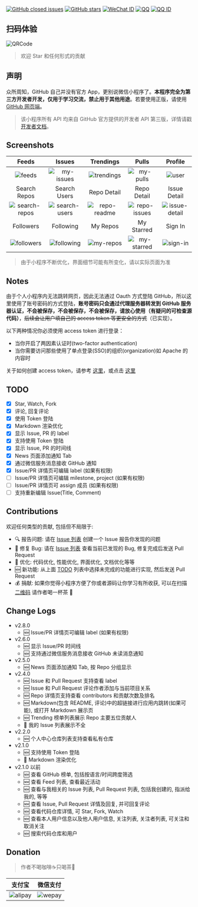 [![GitHub closed issues](https://img.shields.io/github/issues-closed/kezhenxu94/mini-github.svg)](https://github.com/kezhenxu94/mini-github) [![GitHub stars](https://img.shields.io/github/stars/kezhenxu94/mini-github.svg)](https://github.com/kezhenxu94/mini-github) [![WeChat ID](https://img.shields.io/badge/WeChat-CynicalKid-%2344b549.svg)](https://github.com/kezhenxu94/mini-github) [![QQ](https://img.shields.io/badge/QQ-917423081-12b7f5.svg)](https://github.com/kezhenxu94/mini-github) [![QQ ID](https://img.shields.io/badge/QQ%20Group-948577975-12b7f5.svg)](https://github.com/kezhenxu94/mini-github)

## 扫码体验

![QRCode](https://user-images.githubusercontent.com/15965696/47959988-d2864d80-e02c-11e8-8c39-dac879bad3d6.jpg)

> 欢迎 Star 和任何形式的贡献

## 声明

众所周知，GitHub 自己并没有官方 App，更别说微信小程序了。**本程序完全为第三方开发者开发，仅用于学习交流，禁止用于其他用途**。若要使用正版，请使用 [GitHub 网页端](https://github.com)。

> 该小程序所有 API 均来自 GitHub 官方提供的开发者 API 第三版，详情请戳 [开发者文档](https://developer.github.com/v3/)。

## Screenshots

| Feeds | Issues | Trendings | Pulls | Profile |
| :------: | :------: | :------: | :------: | :------: |
| ![feeds](https://user-images.githubusercontent.com/15965696/56143752-a7d4f380-5fd3-11e9-964e-627c21919485.jpg) | ![my-issues](https://user-images.githubusercontent.com/15965696/56143750-a73c5d00-5fd3-11e9-9191-f2915088aa54.jpg) | ![trendings](https://user-images.githubusercontent.com/15965696/56143749-a6a3c680-5fd3-11e9-95a9-2bfe6b10a31a.jpg) | ![my-pulls](https://user-images.githubusercontent.com/15965696/56143748-a60b3000-5fd3-11e9-9b40-c05705e529bd.jpg) | ![user](https://user-images.githubusercontent.com/15965696/56143747-a5729980-5fd3-11e9-9421-14f4339d56e3.jpg) |
| Search Repos | Search Users | Repo Detail | Repo Detail | Issue Detail |
| ![search-repos](https://user-images.githubusercontent.com/15965696/56143745-a4da0300-5fd3-11e9-8a61-f942745f443a.jpg) | ![search-users](https://user-images.githubusercontent.com/15965696/56143742-a3a8d600-5fd3-11e9-8f4f-d3a795db7b55.jpg) | ![repo-readme](https://user-images.githubusercontent.com/15965696/56143733-a0ade580-5fd3-11e9-9f8c-0b5e82258096.jpg) | ![repo-issues](https://user-images.githubusercontent.com/15965696/56143732-a0154f00-5fd3-11e9-951d-ce93607e1867.jpg) | ![issue-detail](https://user-images.githubusercontent.com/15965696/56143734-a1467c00-5fd3-11e9-8ac2-527dd180a304.jpg) |
| Followers | Following | My Repos | My Starred | Sign In |
| ![followers](https://user-images.githubusercontent.com/15965696/56143741-a3a8d600-5fd3-11e9-9fc9-362ac5a5f208.jpg) | ![following](https://user-images.githubusercontent.com/15965696/56143731-a0154f00-5fd3-11e9-8c71-1a86a33dc4d1.jpg) | ![my-repos](https://user-images.githubusercontent.com/15965696/56143727-9ee42200-5fd3-11e9-9266-82781992c30d.jpg) | ![my-starred](https://user-images.githubusercontent.com/15965696/56143726-9e4b8b80-5fd3-11e9-84a3-14b81599b5e1.jpg) | ![sign-in](https://user-images.githubusercontent.com/15965696/56143723-9db2f500-5fd3-11e9-8a9b-8a034f4b6c52.jpg) |

> 由于小程序不断优化，界面细节可能有所变化，请以实际页面为准

## Notes

由于个人小程序内无法跳转网页，因此无法通过 Oauth 方式登陆 GitHub，所以这里使用了账号密码的方式登陆，**账号密码只会通过代理服务器转发到 GitHub 服务器认证，不会被保存，不会被保存，不会被保存，请放心使用（有疑问的可检查源代码）**，~~后续会让用户填自己的 access token 等更安全的方式~~（已实现）。

以下两种情况你必须使用 access token 进行登录：

- 当你开启了两因素认证时(two-factor authentication)
- 当你需要访问那些使用了单点登录(SSO)的组织(organization)如 Apache 的内容时

关于如何创建 access token，请参考 [这里](https://help.github.com/en/articles/creating-a-personal-access-token-for-the-command-line#creating-a-token)，或点击 [这里](https://github.com/settings/tokens)

## TODO

- [x] Star, Watch, Fork
- [x] 评论, 回复评论
- [x] 使用 Token 登陆
- [x] Markdown 渲染优化
- [x] 显示 Issue, PR 的 label
- [x] 支持使用 Token 登陆
- [x] 显示 Issue, PR 的时间线
- [x] News 页面添加通知 Tab
- [x] 通过微信服务消息接收 GitHub 通知
- [x] Issue/PR 详情页可编辑 label (如果有权限)
- [ ] Issue/PR 详情页可编辑 milestone, project (如果有权限)
- [ ] Issue/PR 详情页可 assign 成员 (如果有权限)
- [ ] 支持重新编辑 Issue(Title, Comment)

## Contributions

欢迎任何类型的贡献, 包括但不局限于:
- :mag: 报告问题: 请在 [Issue 列表](https://github.com/kezhenxu94/mini-github/issues) 创建一个 Issue 报告你发现的问题
- :bug: 修复 Bug: 请在 [Issue 列表](https://github.com/kezhenxu94/mini-github/issues) 查看当前已发现的 Bug, 修复完成后发送 Pull Request
- :hammer: 优化: 代码优化, 性能优化, 界面优化, 文档优化等等
- :new: 新功能: 从上面 [TODO](#todo) 列表中选择未完成的功能进行实现, 然后发送 Pull Request
- :moneybag: 捐献: 如果你觉得小程序方便了你或者源码让你学习有所收获, 可以在扫描 [二维码](#donation) 请作者喝一杯茶 :tea: 

## Change Logs

- v2.8.0
  - :new: Issue/PR 详情页可编辑 label (如果有权限)
- v2.6.0
  - :new: 显示 Issue/PR 时间线
  - :new: 支持通过微信服务消息接收 GitHub 未读消息通知
- v2.5.0
  - :new: News 页面添加通知 Tab, 按 Repo 分组显示
- v2.4.0
  - :new: Issue 和 Pull Request 支持查看 label
  - :new: Issue 和 Pull Request 评论作者添加与当前项目关系
  - :new: Repo 详情页支持查看 contributors 和贡献次数及排名
  - :new: Markdown(包含 README, 评论)中的超链接进行应用内跳转(如果可能), 或打开 Markdown 展示页
  - :new: Trending 榜单列表展示 Repo 主要五位贡献人
  - :bug: 我的 Issue 列表展示不全
- v2.2.0
  - :new: 个人中心仓库列表支持查看私有仓库
- v2.1.0
  - :new: 支持使用 Token 登陆
  - :hammer: Markdown 渲染优化
- v2.1.0 以前
  - :new: 查看 GitHub 榜单, 包括按语言/时间跨度筛选
  - :new: 查看 Feed 列表, 查看最近活动
  - :new: 查看与我相关的 Issue 列表, Pull Request 列表, 包括我创建的, 指派给我的, 等等
  - :new: 查看 Issue, Pull Request 详情及回复, 并可回复评论
  - :new: 查看代码仓库详情, 可 Star, Fork, Watch
  - :new: 查看本人用户信息以及他人用户信息, 关注列表, 关注者列表, 可关注和取消关注
  - :new: 搜索代码仓库和用户

## Donation

> 作者不喝咖啡☕️只喝茶🍵

| 支付宝 | 微信支付 |
| :------: | :------: |
| ![alipay](https://user-images.githubusercontent.com/15965696/55284497-83a9cd80-53aa-11e9-84f5-c61ba7d1190d.jpg) | ![wepay](https://user-images.githubusercontent.com/15965696/55284500-8d333580-53aa-11e9-8b3f-974cd0508f8e.png) |
